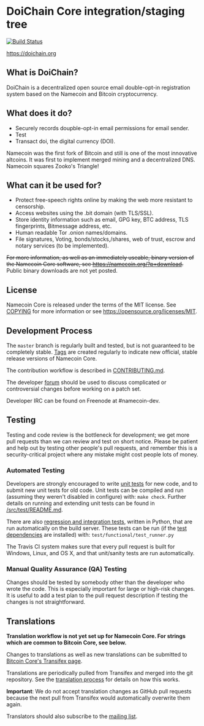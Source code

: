 DoiChain Core integration/staging tree
=====================================

[![Build Status](https://travis-ci.org/namecoin/namecoin-core.svg?branch=master)](https://travis-ci.org/namecoin/namecoin-core)

https://doichain.org

What is DoiChain? 
----------------

DoiChain is a decentralized open source email double-opt-in registration system based on the Namecoin and Bitcoin cryptocurrency.

What does it do?
----------------

* Securely records doupble-opt-in email permissions for email sender.
* Test 
* Transact doi, the digital currency (DOI).

Namecoin was the first fork of Bitcoin and still is one of the most innovative altcoins. It was first to implement merged mining and a decentralized DNS. Namecoin squares Zooko's Triangle!

What can it be used for?
----------------

* Protect free-speech rights online by making the web more resistant to censorship.
* Access websites using the .bit domain (with TLS/SSL).
* Store identity information such as email, GPG key, BTC address, TLS fingerprints, Bitmessage address, etc.
* Human readable Tor .onion names/domains.
* File signatures, Voting, bonds/stocks,/shares, web of trust, escrow and notary services (to be implemented).

~~For more information, as well as an immediately useable, binary version of~~
~~the Namecoin Core software, see https://namecoin.org/?p=download.~~
Public binary downloads are not yet posted.

License
-------

Namecoin Core is released under the terms of the MIT license. See [COPYING](COPYING) for more
information or see https://opensource.org/licenses/MIT.

Development Process
-------------------

The `master` branch is regularly built and tested, but is not guaranteed to be
completely stable. [Tags](https://github.com/namecoin/namecoin-core/tags) are created
regularly to indicate new official, stable release versions of Namecoin Core.

The contribution workflow is described in [CONTRIBUTING.md](CONTRIBUTING.md).

The developer [forum](https://forum.namecoin.info/viewforum.php?f=4)
should be used to discuss complicated or controversial changes before working
on a patch set.

Developer IRC can be found on Freenode at #namecoin-dev.

Testing
-------

Testing and code review is the bottleneck for development; we get more pull
requests than we can review and test on short notice. Please be patient and help out by testing
other people's pull requests, and remember this is a security-critical project where any mistake might cost people
lots of money.

### Automated Testing

Developers are strongly encouraged to write [unit tests](src/test/README.md) for new code, and to
submit new unit tests for old code. Unit tests can be compiled and run
(assuming they weren't disabled in configure) with: `make check`. Further details on running
and extending unit tests can be found in [/src/test/README.md](/src/test/README.md).

There are also [regression and integration tests](/test), written
in Python, that are run automatically on the build server.
These tests can be run (if the [test dependencies](/test) are installed) with: `test/functional/test_runner.py`

The Travis CI system makes sure that every pull request is built for Windows, Linux, and OS X, and that unit/sanity tests are run automatically.

### Manual Quality Assurance (QA) Testing

Changes should be tested by somebody other than the developer who wrote the
code. This is especially important for large or high-risk changes. It is useful
to add a test plan to the pull request description if testing the changes is
not straightforward.

Translations
------------

**Translation workflow is not yet set up for Namecoin Core.  For strings which are common to Bitcoin Core, see below.**

Changes to translations as well as new translations can be submitted to
[Bitcoin Core's Transifex page](https://www.transifex.com/projects/p/bitcoin/).

Translations are periodically pulled from Transifex and merged into the git repository. See the
[translation process](doc/translation_process.md) for details on how this works.

**Important**: We do not accept translation changes as GitHub pull requests because the next
pull from Transifex would automatically overwrite them again.

Translators should also subscribe to the [mailing list](https://groups.google.com/forum/#!forum/bitcoin-translators).
